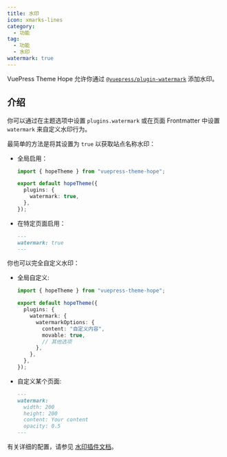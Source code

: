 ```yaml
---
title: 水印
icon: xmarks-lines
category:
  - 功能
tag:
  - 功能
  - 水印
watermark: true
---
```


VuePress Theme Hope 允许你通过 [`@vuepress/plugin-watermark`][watermark] 添加水印。

<!-- more -->

## 介绍

你可以通过在主题选项中设置 `plugins.watermark` 或在页面 Frontmatter 中设置 `watermark` 来自定义水印行为。

最简单的方法是将其设置为 `true` 以获取站点名称水印：

- 全局启用：

  ```ts twoslash {5} title=".vuepress/theme.ts"
  import { hopeTheme } from "vuepress-theme-hope";

  export default hopeTheme({
    plugins: {
      watermark: true,
    },
  });
  ```

- 在特定页面启用：

  ```md title="example.md"
  ---
  watermark: true
  ---
  ```

你也可以完全自定义水印：

- 全局自定义:

  ```ts twoslash {5-11} title=".vuepress/theme.ts"
  import { hopeTheme } from "vuepress-theme-hope";

  export default hopeTheme({
    plugins: {
      watermark: {
        watermarkOptions: {
          content: "自定义内容",
          movable: true,
          // 其他选项
        },
      },
    },
  });
  ```

- 自定义某个页面:

  ```md title="example.md"
  ---
  watermark:
    width: 200
    height: 200
    content: Your content
    opacity: 0.5
  ---
  ```

有关详细的配置，请参见 [水印插件文档][watermark-config]。

[watermark]: https://ecosystem.vuejs.press/zh/plugins/features/watermark.html
[watermark-config]: https://ecosystem.vuejs.press/zh/plugins/features/watermark.html#options
